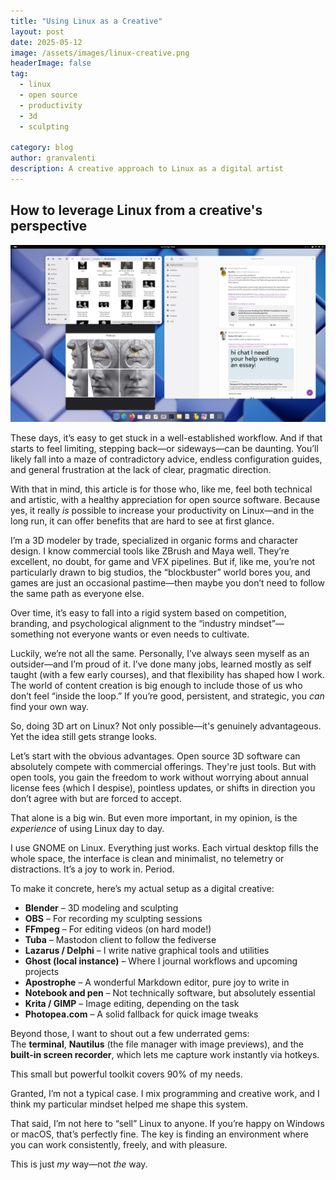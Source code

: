 ```yaml
---
title: "Using Linux as a Creative"
layout: post
date: 2025-05-12
image: /assets/images/linux-creative.png
headerImage: false
tag:
  - linux  
  - open source  
  - productivity  
  - 3d  
  - sculpting

category: blog
author: granvalenti
description: A creative approach to Linux as a digital artist
---
```

<!-- HTML Meta Tags -->
<meta name="description" content="A creative approach to Linux as a digital artist">



  
## How to leverage Linux from a creative's perspective  
  ![linux-creative.png](/assets/images/linux-creative.png)

These days, it’s easy to get stuck in a well-established workflow. And if that starts to feel limiting, stepping back—or sideways—can be daunting. You’ll likely fall into a maze of contradictory advice, endless configuration guides, and general frustration at the lack of clear, pragmatic direction.

With that in mind, this article is for those who, like me, feel both technical and artistic, with a healthy appreciation for open source software. Because yes, it really *is* possible to increase your productivity on Linux—and in the long run, it can offer benefits that are hard to see at first glance.

I’m a 3D modeler by trade, specialized in organic forms and character design. I know commercial tools like ZBrush and Maya well. They’re excellent, no doubt, for game and VFX pipelines. But if, like me, you’re not particularly drawn to big studios, the “blockbuster” world bores you, and games are just an occasional pastime—then maybe you don’t need to follow the same path as everyone else.

Over time, it’s easy to fall into a rigid system based on competition, branding, and psychological alignment to the “industry mindset”—something not everyone wants or even needs to cultivate.

Luckily, we’re not all the same. Personally, I’ve always seen myself as an outsider—and I’m proud of it. I’ve done many jobs, learned mostly as self taught (with a few early courses), and that flexibility has shaped how I work. The world of content creation is big enough to include those of us who don’t feel “inside the loop.” If you’re good, persistent, and strategic, you *can* find your own way.

So, doing 3D art on Linux? Not only possible—it's genuinely advantageous. Yet the idea still gets strange looks.

Let’s start with the obvious advantages. Open source 3D software can absolutely compete with commercial offerings. They're just tools. But with open tools, you gain the freedom to work without worrying about annual license fees (which I despise), pointless updates, or shifts in direction you don’t agree with but are forced to accept.

That alone is a big win. But even more important, in my opinion, is the *experience* of using Linux day to day.

I use GNOME on Linux. Everything just works. Each virtual desktop fills the whole space, the interface is clean and minimalist, no telemetry or distractions. It’s a joy to work in. Period.

To make it concrete, here’s my actual setup as a digital creative:

- **Blender** – 3D modeling and sculpting  
- **OBS** – For recording my sculpting sessions  
- **FFmpeg** – For editing videos (on hard mode!)  
- **Tuba** – Mastodon client to follow the fediverse  
- **Lazarus / Delphi** – I write native graphical tools and utilities  
- **Ghost (local instance)** – Where I journal workflows and upcoming projects  
- **Apostrophe** – A wonderful Markdown editor, pure joy to write in  
- **Notebook and pen** – Not technically software, but absolutely essential  
- **Krita / GIMP** – Image editing, depending on the task  
- **Photopea.com** – A solid fallback for quick image tweaks  

Beyond those, I want to shout out a few underrated gems:  
The **terminal**, **Nautilus** (the file manager with image previews), and the **built-in screen recorder**, which lets me capture work instantly via hotkeys.

This small but powerful toolkit covers 90% of my needs.

Granted, I’m not a typical case. I mix programming and creative work, and I think my particular mindset helped me shape this system.

That said, I’m not here to “sell” Linux to anyone. If you’re happy on Windows or macOS, that’s perfectly fine. The key is finding an environment where you can work consistently, freely, and with pleasure.

This is just *my* way—not *the* way.
